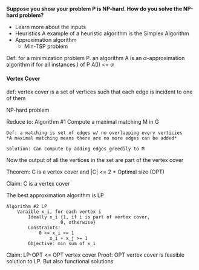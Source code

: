 
**Suppose you show your problem P is NP-hard. How do you solve the NP-hard problem?**
- Learn more about the inputs
- Heuristics
	A example of a heuristic algorithm is the Simplex Algorithm
- Approximation algorithm
	- Min-TSP problem


Def: for a minimization problem P. an algorithm A is an $\alpha$-approximation algorithm  if for all instances I of P A(I) <= $\alpha$

#### Vertex Cover
def: vertex cover is a set of vertices such that each edge is incident to one of them

NP-hard problem

Reduce to: 
	Algorithm #1
	Compute a maximal matching M in G
	
	Def: a matching is set of edges w/ no overlapping every verticies
	*A maximal matching means there are no more edges can be added*
	
	Solution: Can compute by adding edges greedily to M

Now the output of all the vertices in the set are part of the vertex cover

Theorem: C is a vertex cover and |C| <= 2 * Optimal size (OPT)

Claim: C is a vertex cover

The best approximation algorithm is LP

	Algorithm #2 LP
		Varaible x_i, for each vertex i 
			Ideally x_i {1, if i is part of vertex cover,
						0, otherwise}
			Constraints: 
				0 <= x_i <= 1
					x_i + x_j >= 1 
			Objective: min sum of x_i
Claim: LP-OPT <= OPT vertex cover
Proof: OPT vertex cover is feasible solution to LP. But also functional solutions



	